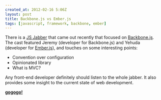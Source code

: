 ```yaml
---
created_at: 2012-02-16 5:06Z
layout: post
title: Backbone.js vs Ember.js
tags: [javascript, framework, backbone, ember]
---
```


There is a [JS Jabber](http://javascriptjabber.com/004-jsj-backbone-js-with-jeremy-ashkenas/) 
that came out recently that focused on [Backbone.js](http://documentcloud.github.com/backbone/). 
The cast featured Jeremy (developer for Backbone.js) and Yehuda (developer for 
[Ember.js](http://emberjs.com/)), and touches on some interesting points:

- Convention over configuration
- Opinionated library
- What is MVC?

Any front-end developer definitely should listen to the whole jabber. It also provides some insight 
to the current state of web development.

**[gogogo!](http://javascriptjabber.com/004-jsj-backbone-js-with-jeremy-ashkenas/)**
